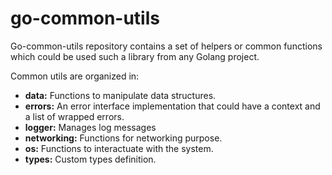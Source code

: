 # go-common-utils

Go-common-utils repository contains a set of helpers or common functions which could be used such a library from any Golang project.

Common utils are organized in:
- **data:** Functions to manipulate data structures.
- **errors:** An error interface implementation that could have a context and a list of wrapped errors.
- **logger:** Manages log messages
- **networking:** Functions for networking purpose.
- **os:** Functions to interactuate with the system.
- **types:** Custom types definition.
